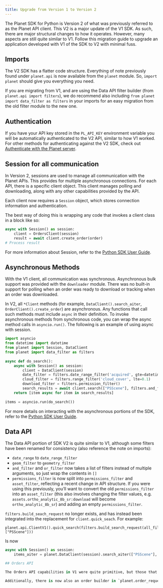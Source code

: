 ```yaml
---
title: Upgrade from Version 1 to Version 2
---
```


The Planet SDK for Python is Version 2 of what was previously referred to as the Planet API client. This V2 is a major update of the V1 SDK. As such, there are major structural changes to how it operates. However, many aspects are still quite similar to V1. Follow this migration guide to upgrade an application developed with V1 of the SDK to V2 with minimal fuss.

## Imports

The V2 SDK has a flatter code structure. Everything of note previously found under `planet.api` is now available from the `planet` module. So, `import planet` should give you everything you need.

If you are migrating from V1, and are using the Data API filter builder (from `planet.api import filters`), we do recommend also including `from planet import data_filter as filters` in your imports for an easy migration from the old filter module to the new one.

## Authentication

If you have your API key stored in the `PL_API_KEY` environment variable you will be automatically authenticated to the V2 API, similar to how V1 worked. For other methods for authenticating against the V2 SDK, check out [Authenticate with the Planet server](quick-start-guide/#authenticate-with-the-planet-server).

## Session for all communication

In Version 2, sessions are used to manage all communication with the Planet APIs. This provides for multiple asynchronous connections. For each API, there is a specific client object. This client manages polling and downloading, along with any other capabilities provided by the API.

Each client now requires a `Session` object, which stores connection information and authentication.

The best way of doing this is wrapping any code that invokes a client class in a block like so:

```python
async with Session() as session:
    client = OrdersClient(session)
    result = await client.create_order(order)
# Process result
```

For more information about Session, refer to the [Python SDK User Guide](../../python/sdk-guide/#session).

## Asynchronous Methods

With the V1 client, all communication was synchronous. Asynchronous bulk support was provided with the `downloader` module. There was no built-in support for polling when an order was ready to download or tracking when an order was downloaded.

In V2, all `*Client` methods (for example, `DataClient().search_aiter`, `OrderClient().create_order`) are asynchronous. Any functions that call such methods must include `async` in their definition. To invoke asynchronous methods from synchronous code, you can wrap the async method calls in `asyncio.run()`. The following is an example of using async with session.

```python
import asyncio
from datetime import datetime
from planet import Session, DataClient
from planet import data_filter as filters
 
async def do_search():
    async with Session() as session:
        client = DataClient(session)
        date_filter = filters.date_range_filter('acquired', gte=datetime.fromisoformat("2022-11-18"), lte=datetime.fromisoformat("2022-11-21"))
        cloud_filter = filters.range_filter('cloud_cover', lte=0.1)
        download_filter = filters.permission_filter()
        search_results = await client.search(["PSScene"], filters.and_filter([date_filter, cloud_filter, download_filter]))
    return [item async for item in search_results]
 
items = asyncio.run(do_search())
```

For more details on interacting with the asynchronous portions of the SDK, refer to the [Python SDK User Guide](../../python/sdk-guide/#session).

## Data API
The Data API portion of SDK V2 is quite similar to V1, although some filters have been renamed for consistency (also reference the note on imports):

* `date_range` to `date_range_filter`
* `geom_filter` to `geometry_filter`
* `and_filter` and `or_filter` now takes a list of filters instead of multiple arguments, so just wrap the contents in `[]` 
* `permissions_filter` is now split into `permissions_filter` and `asset_filter`, reflecting a recent change in API structure. If you were using this previously, you’ll want to convert the old `permissions_filter` into an `asset_filter` (this also involves changing the filter values, e.g. `assets.ortho_analytic_8b_sr:download` will become `ortho_analytic_8b_sr`) and adding an empty `permissions_filter`.

`filters.build_seach_request` no longer exists, and has instead been integrated into the replacement for `client.quick_seach`. For example:

```console
planet.api.ClientV1().quick_search(filters.build_search_request(all_filters, ["PSScene"]))
```

Is now

```python
async with Session() as session: 
    items_aiter = planet.DataClient(session).search_aiter(["PSScene"], all_filters)

## Orders API

The Orders API capabilities in V1 were quite primitive, but those that did exist have been retained in much the same form; `ClientV1().create_order` becomes `OrderClient(session).create_order`. (As with the `DataClient`, you must also use `async` and `Session` with `OrderClient`.)

Additionally, there is now also an order builder in `planet.order_request`, similar to the preexisting search filter builder. For more details on this, refer to the [Creating an Order](../../python/sdk-guide/#creating-an-order).
